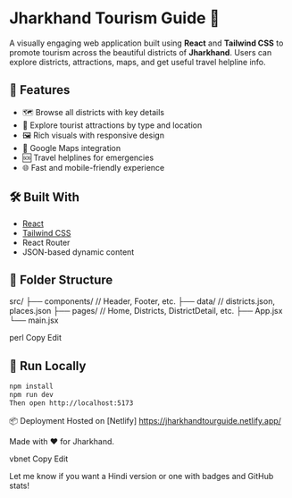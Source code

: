 # Jharkhand Tourism Guide 🌿

A visually engaging web application built using **React** and **Tailwind CSS** to promote tourism across the beautiful districts of **Jharkhand**. Users can explore districts, attractions, maps, and get useful travel helpline info.

## 🚀 Features

- 🗺️ Browse all districts with key details
- 📍 Explore tourist attractions by type and location
- 🖼️ Rich visuals with responsive design
- 🧭 Google Maps integration
- 🆘 Travel helplines for emergencies
- 🌐 Fast and mobile-friendly experience

## 🛠️ Built With

- [React](https://reactjs.org/)
- [Tailwind CSS](https://tailwindcss.com/)
- React Router
- JSON-based dynamic content

## 📂 Folder Structure

src/ ├── components/ // Header, Footer, etc. ├── data/ // districts.json, places.json ├── pages/ // Home, Districts, DistrictDetail, etc. ├── App.jsx └── main.jsx

perl
Copy
Edit

## 🚧 Run Locally

```bash
npm install
npm run dev
Then open http://localhost:5173
```
📦 Deployment
Hosted on [Netlify] https://jharkhandtourguide.netlify.app/

Made with ❤️ for Jharkhand.

vbnet
Copy
Edit

Let me know if you want a Hindi version or one with badges and GitHub stats!
